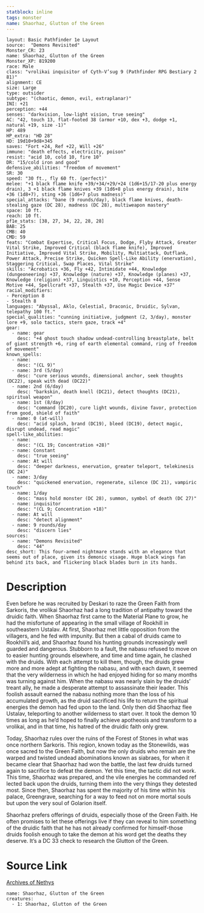 ```yaml
---
statblock: inline
tags: monster
name: Shaorhaz, Glutton of the Green
---
```

```statblock
layout: Basic Pathfinder 1e Layout
source:  "Demons Revisited"
Monster_CR: 23
name: Shaorhaz, Glutton of the Green
Monster_XP: 819200
race: Male
class: "vrolikai inquisitor of Cyth-V’sug 9 (Pathfinder RPG Bestiary 2 81)"
alignment: CE
size: Large
type: outsider
subtype: "(chaotic, demon, evil, extraplanar)"
INI: +21
perception: +44
senses: "darkvision, low-light vision, true seeing"
AC: "42, touch 13, flat-footed 38 (armor +10, dex +3, dodge +1, natural +19, size -1)"
HP: 489
HP_extra: "HD 28"
HD: 19d10+9d8+345
saves: "Fort +24, Ref +22, Will +26"
immune: "death effects, electricity, poison"
resist: "acid 10, cold 10, fire 10"
DR: "15/cold iron and good"
defensive_abilities: "freedom of movement"
SR: 30
speed: "30 ft., fly 60 ft. (perfect)"
melee: "+1 black flame knife +39/+34/+29/+24 (1d6+15/17-20 plus energy drain), 3 +1 black flame knives +39 (1d6+8 plus energy drain), bite +36 (1d8+7), sting +36 (1d6+7 plus madness)"
special_attacks: "bane (9 rounds/day), black flame knives, death-stealing gaze (DC 28), madness (DC 28), multiweapon mastery"
space: 10 ft.
reach: 10 ft.
pf1e_stats: [38, 27, 34, 22, 28, 28]
BAB: 25
CMB: 40
CMD: 59
feats: "Combat Expertise, Critical Focus, Dodge, Flyby Attack, Greater Vital Strike, Improved Critical (black flame knife), Improved Initiative, Improved Vital Strike, Mobility, Multiattack, Outflank, Power Attack, Precise Strike, Quicken Spell-Like Ability (enervation), Staggering Critical, Swap Places, Vital Strike"
skills: "Acrobatics +36, Fly +42, Intimidate +44, Knowledge (dungeoneering) +37, Knowledge (nature) +37, Knowledge (planes) +37, Knowledge (religion) +37, Linguistics +10, Perception +44, Sense Motive +44, Spellcraft +37, Stealth +37, Use Magic Device +37"
racial_modifiers:
- Perception 8
- Stealth 8
languages: "Abyssal, Aklo, Celestial, Draconic, Druidic, Sylvan, telepathy 100 ft."
special_qualities: "cunning initiative, judgment (2, 3/day), monster lore +9, solo tactics, stern gaze, track +4"
gear:
  - name: gear
    desc: "+4 ghost touch shadow undead-controlling breastplate, belt of giant strength +6, ring of earth elemental command, ring of freedom of movement"
known_spells:
  - name:
    desc: "(CL 9)"
  - name: 3rd (5/day)
    desc: "cure serious wounds, dimensional anchor, seek thoughts (DC22), speak with dead (DC22)"
  - name: 2nd (6/day)
    desc: "barkskin, death knell (DC21), detect thoughts (DC21), spiritual weapon"
  - name: 1st (8/day)
    desc: "command (DC20), cure light wounds, divine favor, protection from good, shield of faith"
  - name: 0 (at-will)
    desc: "acid splash, brand (DC19), bleed (DC19), detect magic, disrupt undead, read magic"
spell-like_abilities:
  - name:
    desc: "(CL 19; Concentration +28)"
  - name: Constant
    desc: "true seeing"
  - name: At will
    desc: "deeper darkness, enervation, greater teleport, telekinesis (DC 24)"
  - name: 3/day
    desc: "quickened enervation, regenerate, silence (DC 21), vampiric touch"
  - name: 1/day
    desc: "mass hold monster (DC 28), summon, symbol of death (DC 27)"
  - name: inquisitor
    desc: "(CL 9; Concentration +18)"
  - name: At will
    desc: "detect alignment"
  - name: 9 rounds/day
    desc: "discern lies"
sources:
  - name: "Demons Revisited"
    desc: "44"
desc_short: This four-armed nightmare stands with an elegance that seems out of place, given its demonic visage. Huge black wings fan behind its back, and flickering black blades burn in its hands.
```
# Description
Even before he was recruited by Deskari to raze the Green Faith from Sarkoris, the vrolikai Shaorhaz had a long tradition of antipathy toward the druidic faith. When Shaorhaz first came to the Material Plane to grow, he had the misfortune of appearing in the small village of Rookhill in southeastern Ustalav. At first, Shaorhaz met little opposition from the villagers, and he fed with impunity. But then a cabal of druids came to Rookhill’s aid, and Shaorhaz found his hunting grounds increasingly well guarded and dangerous. Stubborn to a fault, the nabasu refused to move on to easier hunting grounds elsewhere, and time and time again, he clashed with the druids. With each attempt to kill them, though, the druids grew more and more adept at fighting the nabasu, and with each dawn, it seemed that the very wilderness in which he had enjoyed hiding for so many months was turning against him. When the nabasu was nearly slain by the druids’ treant ally, he made a desperate attempt to assassinate their leader. This foolish assault earned the nabasu nothing more than the loss of his accumulated growth, as the druid sacrificed his life to return the spiritual energies the demon had fed upon to the land. Only then did Shaorhaz flee Ustalav, teleporting to another wilderness to start over. It took the demon 10 times as long as he’d hoped to finally achieve apotheosis and transform to a vrolikai, and in that time, his hatred of the druidic faith only grew.

Today, Shaorhaz rules over the ruins of the Forest of Stones in what was once northern Sarkoris. This region, known today as the Stonewilds, was once sacred to the Green Faith, but now the only druids who remain are the warped and twisted undead abominations known as siabraes, for when it became clear that Shaorhaz had won the battle, the last few druids turned again to sacrifice to defeat the demon. Yet this time, the tactic did not work. This time, Shaorhaz was prepared, and the vile energies he commanded ref lected back upon the druids, turning them into the very things they detested most. Since then, Shaorhaz has spent the majority of his time within his palace, Greengrave, searching for a way to feed not on more mortal souls but upon the very soul of Golarion itself.

Shaorhaz prefers offerings of druids, especially those of the Green Faith. He often promises to let these offerings live if they can reveal to him something of the druidic faith that he has not already confirmed for himself-those druids foolish enough to take the demon at his word get the deaths they deserve. It’s a DC 33 check to research the Glutton of the Green.
# Source Link
[Archives of Nethys](https://aonprd.com/MonsterDisplay.aspx?ItemName=Shaorhaz%2C%20Glutton%20of%20the%20Green)
```encounter-table
name: Shaorhaz, Glutton of the Green
creatures:
  - 1: Shaorhaz, Glutton of the Green
```
